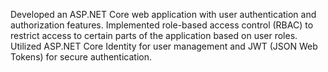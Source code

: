 Developed an ASP.NET Core web application with user authentication and authorization features. Implemented role-based access control (RBAC) to restrict access to certain parts of the application based on user roles. Utilized ASP.NET Core Identity for user management and JWT (JSON Web Tokens) for secure authentication. 
